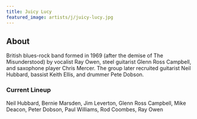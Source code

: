 ```yaml
---
title: Juicy Lucy
featured_image: artists/j/juicy-lucy.jpg
---
```

## About

British blues-rock band formed in 1969 (after the demise of The Misunderstood) by vocalist Ray Owen, steel guitarist Glenn Ross Campbell, and saxophone player Chris Mercer. The group later recruited guitarist  Neil Hubbard, bassist Keith Ellis, and drummer Pete Dobson.

### Current Lineup

Neil Hubbard, Bernie Marsden, Jim Leverton, Glenn Ross Campbell, Mike Deacon, Peter Dobson, Paul Williams, Rod Coombes, Ray Owen

